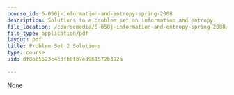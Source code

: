 ```yaml
---
course_id: 6-050j-information-and-entropy-spring-2008
description: Solutions to a problem set on information and entropy.
file_location: /coursemedia/6-050j-information-and-entropy-spring-2008/df8bb5523c4cdfb0fb7ed961572b392a_MIT6_050JS08_ps_02_sol.pdf
file_type: application/pdf
layout: pdf
title: Problem Set 2 Solutions
type: course
uid: df8bb5523c4cdfb0fb7ed961572b392a

---
```

None